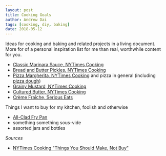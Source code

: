 ```yaml
---
layout: post
title: Cooking Goals
author: Andrew Dai
tags: [cooking, diy, baking]
date: 2018-05-12
---
```


Ideas for cooking and baking and related projects in a living document. More for of a personal inspiration list for me than real, worthwhile content for you.

- [Classic Marinara Sauce, NYTimes Cooking](https://cooking.nytimes.com/recipes/1015987-classic-marinara-sauce)
- [Bread and Butter Pickles, NYTimes Cooking](https://cooking.nytimes.com/recipes/12579-bread-and-butter-pickles)
- [Pizza Margherita, NYTimes Cooking](https://cooking.nytimes.com/recipes/1016231-pizza-margherita) and pizza in general (including [pizza dough](https://cooking.nytimes.com/recipes/1016230-robertas-pizza-dough))
- [Grainy Mustard, NYTimes Cooking](https://cooking.nytimes.com/recipes/12577-grainy-mustard)
- [Cultured Butter, NYTimes Cooking](https://cooking.nytimes.com/recipes/1016206-cultured-butter)
- [Crème Fraîche, Serious Eats](https://www.seriouseats.com/recipes/2011/02/how-to-make-creme-fraiche-in-1-easy-step.html)

Things I want to buy for my kitchen, foolish and otherwise
- [All-Clad Fry Pan](https://thewirecutter.com/reviews/the-best-skillet/)
- something something sous-vide
- assorted jars and bottles

_Sources_
- [NYTimes Cooking "Things You Should Make, Not Buy"](https://cooking.nytimes.com/68861692-nyt-cooking/369703-things-you-should-make-not-buy)
